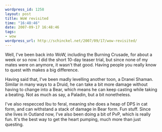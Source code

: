 ```yaml
--- 
wordpress_id: 1258
layout: post
title: WoW revisited
time: "16:48:46"
date: 2007-09-17 16:48:46
tags: 
- wow
wordpress_url: http://schinckel.net/2007/09/17/wow-revisited/
---
```

Well, I've been back into WoW, including the Burning Crusade, for about a week or so now. I did the short 10-day teaser trial, but since none of my mates were on anymore, it wasn't that good. Having people you really know to quest with makes a big difference.

Having said that, I've been madly levelling another toon, a Dranei Shaman. Similar in many ways to a Druid, he can take a bit more damage without having to change into a Bear, which means he can keep casting while taking a beating. Not as much as say, a Paladin, but a bit nonetheless.

I've also respecced Ibu to feral, meaning she does a heap of DPS in cat form, and can withstand a stack of damage in Bear form. Fun stuff. Since she lives in Outland now, I've also been doing a bit of PvP, which is really fun. It's the best way to get the heart pumping, much more than just questing.
